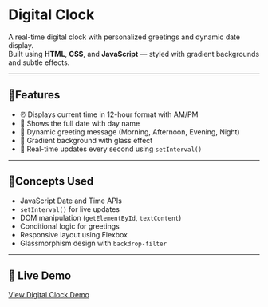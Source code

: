 # Digital Clock

A real-time digital clock with personalized greetings and dynamic date display.  
Built using **HTML**, **CSS**, and **JavaScript** — styled with gradient backgrounds and subtle effects.

---

## 🎯Features

- ⏰ Displays current time in 12-hour format with AM/PM
- 📆 Shows the full date with day name
- 🌅 Dynamic greeting message (Morning, Afternoon, Evening, Night)
- 🌈 Gradient background with glass effect
- 🔄 Real-time updates every second using `setInterval()`

---

## 🧠Concepts Used

- JavaScript Date and Time APIs
- `setInterval()` for live updates
- DOM manipulation (`getElementById`, `textContent`)
- Conditional logic for greetings
- Responsive layout using Flexbox
- Glassmorphism design with `backdrop-filter`

---

## 🔗 Live Demo
[View Digital Clock Demo](https://malleswari-jonnadula.github.io/Web-dev-projects/digital-clock/)
